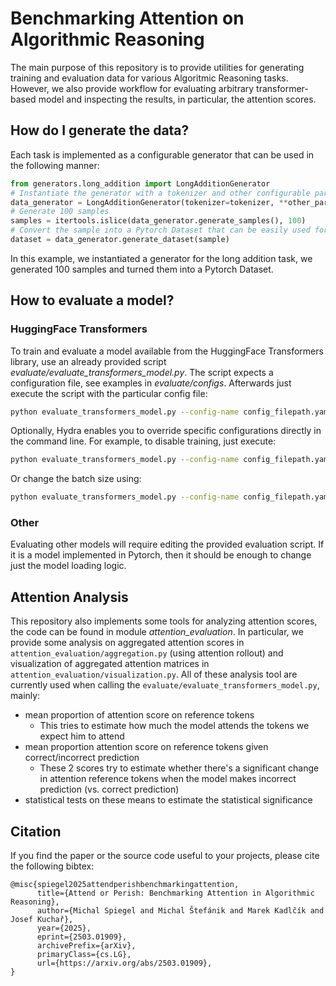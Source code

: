 # Benchmarking Attention on Algorithmic Reasoning

The main purpose of this repository is to provide utilities for generating training and evaluation data for various Algoritmic Reasoning tasks. However, we also provide workflow for evaluating arbitrary transformer-based model and inspecting the results, in particular, the attention scores.

## How do I generate the data?

Each task is implemented as a configurable generator that can be used in the following manner:
```python
from generators.long_addition import LongAdditionGenerator
# Instantiate the generator with a tokenizer and other configurable parameters of the task
data_generator = LongAdditionGenerator(tokenizer=tokenizer, **other_parameters)
# Generate 100 samples
samples = itertools.islice(data_generator.generate_samples(), 100)
# Convert the sample into a Pytorch Dataset that can be easily used for training.
dataset = data_generator.generate_dataset(sample) 
```
In this example, we instantiated a generator for the long addition task, we generated 100 samples and turned them into a Pytorch Dataset.

## How to evaluate a model?

### HuggingFace Transformers

To train and evaluate a model available from the HuggingFace Transformers library, use an already provided script *evaluate/evaluate_transformers_model.py*. The script expects a configuration file, see examples in *evaluate/configs*. Afterwards just execute the script with the particular config file:
```bash
python evaluate_transformers_model.py --config-name config_filepath.yaml
```
Optionally, Hydra enables you to override specific configurations directly in the command line. For example, to disable training, just execute:
```bash
python evaluate_transformers_model.py --config-name config_filepath.yaml training=null
```
Or change the batch size using:
```bash
python evaluate_transformers_model.py --config-name config_filepath.yaml training.batch_size=32
```
### Other
Evaluating other models will require editing the provided evaluation script. If it is a model implemented in Pytorch, then it should be enough to change just the model loading logic.

## Attention Analysis

This repository also implements some tools for analyzing attention scores, the code can be found in module *attention_evaluation*. In particular, we provide some analysis on aggregated attention scores in `attention_evaluation/aggregation.py` (using attention rollout) and visualization of aggregated attention matrices in `attention_evaluation/visualization.py`.
All of these analysis tool are currently used when calling the `evaluate/evaluate_transformers_model.py`, mainly:
- mean proportion of attention score on reference tokens
    - This tries to estimate how much the model attends the tokens we expect him to attend
- mean proportion attention score on reference tokens given correct/incorrect prediction
    - These 2 scores try to estimate whether there's a significant change in attention reference tokens when the model makes incorrect prediction (vs. correct prediction)
- statistical tests on these means to estimate the statistical significance

## Citation

If you find the paper or the source code useful to your projects, please cite the following bibtex:

```
@misc{spiegel2025attendperishbenchmarkingattention,
      title={Attend or Perish: Benchmarking Attention in Algorithmic Reasoning}, 
      author={Michal Spiegel and Michal Štefánik and Marek Kadlčík and Josef Kuchař},
      year={2025},
      eprint={2503.01909},
      archivePrefix={arXiv},
      primaryClass={cs.LG},
      url={https://arxiv.org/abs/2503.01909}, 
}
```

